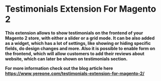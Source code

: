 # Testimonials Extension For Magento 2
**This extension allows to show testimonials on the frontend of your Magento 2 store, with either a slider or a grid mode. It can be also added as a widget, which has a lot of settings, like showing or hiding specific fields, do design changes and more. Also it is possible to enable form on the frontend, which will allow customers to add their reviews about website, which can later be shown on testimonials section.**

**For more information check out the blog article here 
https://www.yereone.com/testimonials-extension-for-magento-2/** 
